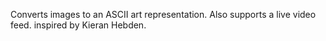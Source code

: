Converts images to an ASCII art representation. Also supports a live video feed. inspired by Kieran Hebden.
